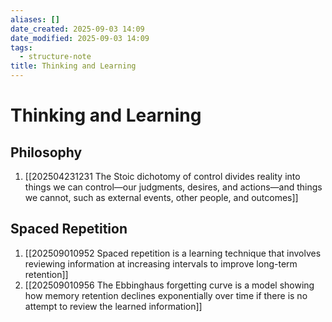 ```yaml
---
aliases: []
date_created: 2025-09-03 14:09
date_modified: 2025-09-03 14:09
tags:
  - structure-note
title: Thinking and Learning
---
```


# Thinking and Learning

## Philosophy

1. [[202504231231 The Stoic dichotomy of control divides reality into things we can control—our judgments, desires, and actions—and things we cannot, such as external events, other people, and outcomes]]

## Spaced Repetition

1. [[202509010952 Spaced repetition is a learning technique that involves reviewing information at increasing intervals to improve long-term retention]]
2. [[202509010956 The Ebbinghaus forgetting curve is a model showing how memory retention declines exponentially over time if there is no attempt to review the learned information]]
